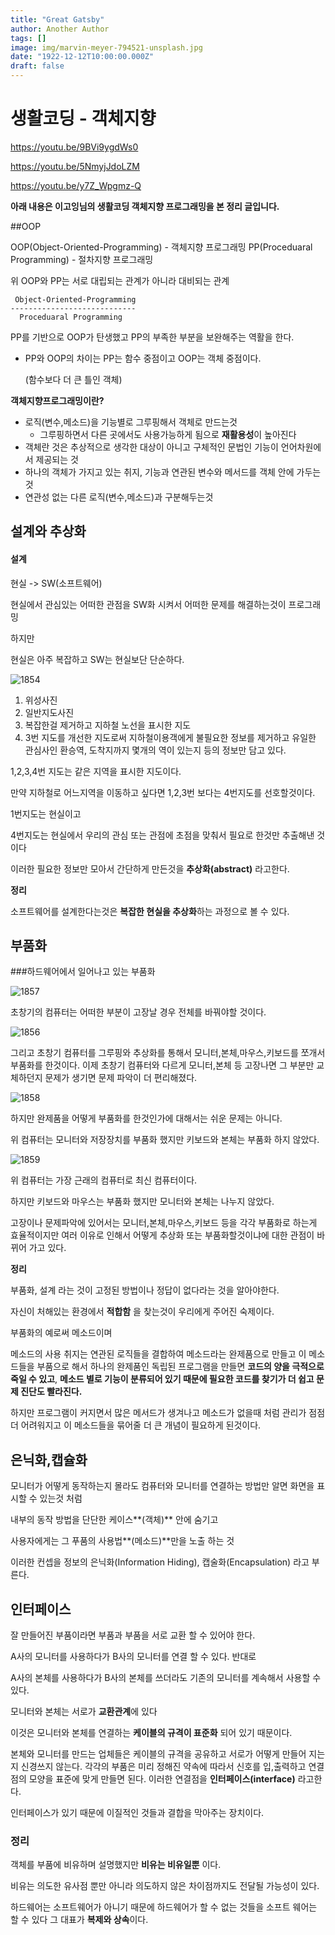 ```yaml
---
title: "Great Gatsby"
author: Another Author
tags: []
image: img/marvin-meyer-794521-unsplash.jpg
date: "1922-12-12T10:00:00.000Z"
draft: false
---
```


# 생활코딩 - 객체지향

https://youtu.be/9BVi9ygdWs0

https://youtu.be/5NmyjJdoLZM

https://youtu.be/y7Z_Wpgmz-Q

**아래 내용은 이고잉님의 생활코딩 객체지향 프로그래밍을 본 정리 글입니다.**



##OOP

OOP(Object-Oriented-Programming) - 객체지향 프로그래밍
PP(Proceduaral Programming) - 절차지향 프로그래밍



위 OOP와 PP는 서로 대립되는 관계가 아니라 대비되는 관계

~~~
 Object-Oriented-Programming
----------------------------
  Proceduaral Programming
~~~

PP를 기반으로 OOP가 탄생했고 PP의 부족한 부분을 보완해주는 역활을 한다.

- PP와 OOP의 차이는 PP는 함수 중점이고 OOP는 객체 중점이다.

  (함수보다 더 큰 틀인 객체)



**객체지향프로그래밍이란?**

- 로직(변수,메소드)을 기능별로 그루핑해서 객체로 만드는것
  - 그루핑하면서 다른 곳에서도 사용가능하게 됨으로 **재활용성**이 높아진다
- 객체란 것은 추상적으로 생각한 대상이 아니고 구체적인 문법인 기능이 언어차원에서 제공되는 것
- 하나의 객체가 가지고 있는 취지, 기능과 연관된 변수와 메서드를 객체 안에 가두는것
- 연관성 없는 다른 로직(변수,메소드)과 구분해두는것



## 설계와 추상화

#### 설계

현실 -> SW(소프트웨어)

현실에서 관심있는 어떠한 관점을 SW화 시켜서 어떠한 문제를 해결하는것이 프로그래밍

하지만

현실은 아주 복잡하고 SW는 현실보단 단순하다.

![1854](../img/1854.gif)

1. 위성사진
2. 일반지도사진
3. 복잡한걸 제거하고 지하철 노선을 표시한 지도
4. 3번 지도를 개선한 지도로써 지하철이용객에게 불필요한 정보를 제거하고 유일한 관심사인 환승역, 도착지까지 몇개의 역이 있는지 등의 정보만 담고 있다.

1,2,3,4번 지도는 같은 지역을 표시한 지도이다.

만약 지하철로 어느지역을 이동하고 싶다면 1,2,3번 보다는 4번지도를 선호할것이다.

1번지도는 현실이고

4번지도는 현실에서 우리의 관심 또는 관점에 초점을 맞춰서 필요로 한것만 추출해낸 것이다

이러한 필요한 정보만 모아서 간단하게 만든것을 **추상화(abstract)** 라고한다.

**정리**

소프트웨어를 설계한다는것은 **복잡한 현실을 추상화**하는 과정으로 볼 수 있다.



## 부품화



###하드웨어에서 일어나고 있는 부품화

![1857](../img/1857.gif)



초창기의 컴퓨터는 어떠한 부분이 고장날 경우 전체를 바꿔야할 것이다.

![1856](../img/1856.gif)

그리고 초창기 컴퓨터를 그루핑와 추상화를 통해서 모니터,본체,마우스,키보드를 쪼개서 부품화를 한것이다. 이제 초창기 컴퓨터와 다르게 모니터,본체 등 고장나면 그 부분만 교체하던지 문제가 생기면 문제 파악이 더 편리해졌다.

![1858](../img/1858.gif)

하지만 완제품을 어떻게 부품화를 한것인가에 대해서는 쉬운 문제는 아니다.

위 컴퓨터는 모니터와 저장장치를 부품화 했지만 키보드와 본체는 부품화 하지 않았다.

![1859](../img/1859.gif)

위 컴퓨터는 가장 근래의 컴퓨터로 최신 컴퓨터이다.

하지만 키보드와 마우스는 부품화 했지만 모니터와 본체는 나누지 않았다.

고장이나 문제파악에 있어서는 모니터,본체,마우스,키보드 등을 각각 부품화로 하는게 효율적이지만 여러 이유로 인해서 어떻게 추상화 또는 부품화할것이냐에 대한 관점이 바뀌어 가고 있다.



**정리**

부품화, 설계 라는 것이 고정된 방법이나 정답이 없다라는 것을 알아야한다.

자신이 처해있는 환경에서 **적합함** 을 찾는것이 우리에게 주어진 숙제이다.

부품화의 예로써 메소드이며

메소드의 사용 취지는 연관된 로직들을 결합하여 메소드라는 완제품으로 만들고 이 메소드들을 부품으로 해서 하나의 완제품인 독립된 프로그램을 만들면 **코드의 양을 극적으로 죽일 수 있고**, **메소드 별로 기능이 분류되어 있기 때문에 필요한 코드를 찾기가 더 쉽고 문제 진단도 빨라진다.**

하지만 프로그램이 커지면서 많은 메서드가 생겨나고 메소드가 없을때 처럼 관리가 점점 더 어려워지고 이 메소드들을 묶어줄 더 큰 개념이 필요하게 된것이다.



## 은닉화,캡슐화

모니터가 어떻게 동작하는지 몰라도 컴퓨터와 모니터를 연결하는 방법만 알면 화면을 표시할 수 있는것 처럼

내부의 동작 방법을 단단한 케이스**(객체)** 안에 숨기고

사용자에게는 그 푸품의 사용법**(메소드)**만을 노출 하는 것

이러한 컨셉을 정보의 은닉화(Information Hiding), 캡술화(Encapsulation) 라고 부른다.



## 인터페이스

잘 만들어진 부품이라면 부품과 부품을 서로 교환 할 수 있어야 한다.

A사의 모니터를 사용하다가 B사의 모니터를 연결 할 수 있다. 반대로

A사의 본체를 사용하다가 B사의 본체를 쓰더라도 기존의 모니터를 계속해서 사용할 수 있다.

모니터와 본체는 서로가 **교환관계**에 있다

이것은 모니터와 본체를 연결하는 **케이블의 규격이 표준화** 되어 있기 때문이다.

본체와 모니터를 만드는 업체들은 케이블의 규격을 공유하고 서로가 어떻게 만들어 지는지 신경쓰지 않는다. 각각의 부품은 미리 정해진 약속에 따라서 신호를 입,출력하고 연결점의 모양을 표준에 맞게 만들면 된다. 이러한 연결점을 **인터페이스(interface)** 라고한다.

인터페이스가 있기 때문에 이질적인 것들과 결합을 막아주는 장치이다.



### 정리

객체를 부품에 비유하며 설명했지만 **비유는 비유일뿐** 이다.

비유는 의도한 유사점 뿐만 아니라 의도하지 않은 차이점까지도 전달될 가능성이 있다.

하드웨어는 소프트웨어가 아니기 때문에 하드웨어가 할 수 없는 것들을 소프트 웨어는 할 수 있다 그 대표가 **복제와 상속**이다.
